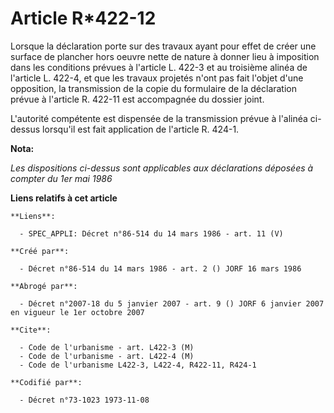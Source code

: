 # Article R*422-12

Lorsque la déclaration porte sur des travaux ayant pour effet de créer une surface de plancher hors oeuvre nette de nature à
donner lieu à imposition dans les conditions prévues à l'article L. 422-3 et au troisième alinéa de l'article L. 422-4, et
que les travaux projetés n'ont pas fait l'objet d'une opposition, la transmission de la copie du formulaire de la déclaration
prévue à l'article R. 422-11 est accompagnée du dossier joint.

L'autorité compétente est dispensée de la transmission prévue à l'alinéa ci-dessus lorsqu'il est fait application de
l'article R. 424-1.

**Nota:**

*Les dispositions ci-dessus sont applicables aux déclarations déposées à compter du 1er mai 1986*

**Liens relatifs à cet article**

	**Liens**:

	  - SPEC_APPLI: Décret n°86-514 du 14 mars 1986 - art. 11 (V)

	**Créé par**:

	  - Décret n°86-514 du 14 mars 1986 - art. 2 () JORF 16 mars 1986

	**Abrogé par**:

	  - Décret n°2007-18 du 5 janvier 2007 - art. 9 () JORF 6 janvier 2007 en vigueur le 1er octobre 2007

	**Cite**:

	  - Code de l'urbanisme - art. L422-3 (M)
	  - Code de l'urbanisme - art. L422-4 (M)
	  - Code de l'urbanisme L422-3, L422-4, R422-11, R424-1

	**Codifié par**:

	  - Décret n°73-1023 1973-11-08
